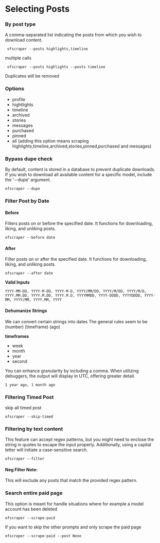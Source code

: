# Selecting Posts

### By post type

A comma-separated list indicating the posts from which you wish to download content.

```
 ofscraper --posts highlights,timeline
```

multiple calls

```
 ofscraper --posts highlights --posts timeline
```

Duplicates will be removed

### Options

* profile
* hightlights
* timeline
* archived
* stories
* messages
* purchased
* pinned
* all (adding this option means scraping highlights,timeline,archived,stories,pinned,purchased and messages)

### Bypass dupe check

By default, content is stored in a database to prevent duplicate downloads. If you wish to download all available content for a specific model, include the '--dupe' argument.

```
ofscraper --dupe
```

### Filter Post by Date

#### Before

Filters  posts on or before the specified date. It functions for downloading, liking, and unliking posts.

```
ofscraper --before date
```

#### After

Filter  posts on or after the specified date. It functions for downloading, liking, and unliking posts.

```
ofscraper --after date
```

**Valid Inputs**

`YYYY-MM-DD, YYYY-M-DD, YYYY-M-D, YYYY/MM/DD, YYYY/M/DD, YYYY/M/D, YYYY.MM.DD, YYYY.M.DD, YYYY.M.D, YYYYMMDD, YYYY-DDDD, YYYYDDDD, YYYY-MM, YYYY/MM, YYYY.MM, YYYY`

#### Dehumanize Strings

We can convert certain strings into dates The general rules seem to be (number) (timeframe) (ago)

**timeframes**

* week
* month
* year
* second

You can enhance granularity by including a comma. When utilizing debuggers, the output will display in UTC, offering greater detail.

```
1 year ago, 1 month ago
```

### Filtering Timed Post

skip all timed post

```
ofscraper --skip-timed
```

### Filtering by text content

This feature can accept regex patterns, but you might need to enclose the string in quotes to escape the input properly. Additionally, using a capital letter will initiate a case-sensitive search.

```
ofscraper --filter 
```

#### Neg Filter Note:&#x20;

This will exclude any posts that match the provided regex pattern.

### Search entire paid page

This option is meant for handle situations where for example a model account has been deleted

```
ofscraper --scrape-paid
```

If you want to skip the other prompts and only scrape the paid page

```
ofscraper --scrape-paid --post None
```
